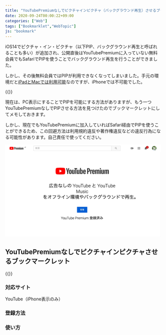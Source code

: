 ```yaml
---
title: "YouTubePremiumなしでピクチャインピクチャ（バックグラウンド再生）させるブックマークレットを作ってみた"
date: 2020-09-24T00:00:22+09:00
categories: ["Web"]
tags: ["Bookmarklet","WebTopic"]
js: "bookmark"
---
```


iOS14でピクチャ・イン・ピクチャ（以下PIP、バックグラウンド再生と呼ばれることも多い）が追加され、公開直後はYouTubePremiumに入っていない無料会員でもSafariでPIPを使うことでバックグラウンド再生を行うことができました。

しかし、その後無料会員ではPIPが利用できなくなってしまいました。手元の環境だと[iPadとMacでは利用可能](https://twitter.com/Y20010920T/status/1307291157710266370)なのですが、iPhoneでは不可能でした。

{{<blogcard url="https://japanese.engadget.com/ios14-youtube-pip-103045237.html">}}

現在は、PC表示にすることでPIPを可能にする方法がありますが、もう一つYouTubePremiumなしでPIPさせる方法を見つけたのでブックマークレットにしてメモしておきます。

しかし、現在でもYouTubePremiumに加入していればSafari経由でPIPを使うことができるため、この回避方法は利用規約違反や著作権違反などの違反行為になる可能性があります。自己責任で使ってください。

![](../../../images/youtube-premium-2001y.jpg)

## YouTubePremiumなしでピクチャインピクチャさせるブックマークレット

{{<bookmark title="YouTubePremiumなしでピクチャインピクチャ" script="javascript:(function()%7Bwindow.location.href%20%3D%20document.querySelector('video').src%7D)()">}}


### 対応サイト

YouTube（iPhone表示のみ）

### 登録方法



### 使い方

